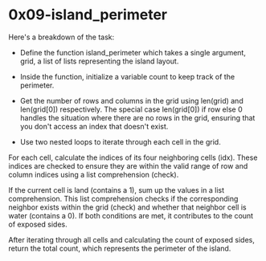 # 0x09-island_perimeter

Here's a breakdown of the task:

- Define the function island_perimeter which takes a single argument, grid, a list of lists representing the island layout.

- Inside the function, initialize a variable count to keep track of the perimeter.

- Get the number of rows and columns in the grid using len(grid) and len(grid[0]) respectively. The special case len(grid[0]) if row else 0 handles the situation where there are no rows in the grid, ensuring that you don't access an index that doesn't exist.

- Use two nested loops to iterate through each cell in the grid.

For each cell, calculate the indices of its four neighboring cells (idx). These indices are checked to ensure they are within the valid range of row and column indices using a list comprehension (check).

If the current cell is land (contains a 1), sum up the values in a list comprehension. This list comprehension checks if the corresponding neighbor exists within the grid (check) and whether that neighbor cell is water (contains a 0). If both conditions are met, it contributes to the count of exposed sides.

After iterating through all cells and calculating the count of exposed sides, return the total count, which represents the perimeter of the island.
